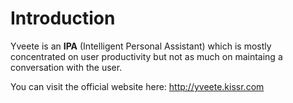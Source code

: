 # Introduction

Yveete is an <b>IPA</b> (Intelligent Personal Assistant) which is mostly concentrated on user productivity but not as much on maintaing a conversation with the user.

You can visit the official website here: <a href="http://yveete.kissr.com" target="_blank">http://yveete.kissr.com</a>
